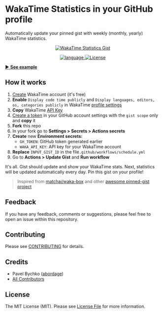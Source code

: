 # WakaTime Statistics in your GitHub profile

Automatically update your pinned gist with weekly (monthly, yearly) WakaTime statistics.

<p style="text-align: center;" align="center">
<a href="https://github.com/abordage" title="WakaTime Statistics Gist">
    <img alt="WakaTime Statistics Gist" 
   src="https://github.com/abordage/wakatime-box/blob/master/docs/images/example-830-rounded.png">
</a>
</p>


<p style="text-align: center;" align="center">

<a href="https://github.com/abordage" title="language">
    <img alt="language" src="https://img.shields.io/badge/language-typescript-blue">
</a>

<a href="https://github.com/abordage/wakatime-box/blob/master/LICENSE.md" title="License">
    <img alt="License" src="https://img.shields.io/github/license/abordage/wakatime-box">
</a>

</p>


[▶ **See example**](https://github.com/abordage)

## How it works

1. [Create](https://wakatime.com/signup) WakaTime account (it's free)
2. **Enable** `Display code time publicly` and `Display languages, editors, os, categories publicly` in
   WakaTime [profile settings](https://wakatime.com/settings/profile)
3. **Copy** WakaTime [API Key](https://wakatime.com/settings/api-key)
4. [Create a token](https://github.com/settings/tokens/new) in your GitHub account settings with the `gist scope` only
   and **copy**
   it
5. **Fork** this repo
6. In your fork go to **Settings > Secrets > Actions secrets**
7. **Create** new **Environment secrets:**
    - `GH_TOKEN`: GitHub token generated earlier
    - `WAKA_API_KEY`: API key for your WakaTime account
8. **Replace** `INPUT_GIST_ID` in the file`.github/workflows/schedule.yml`
9. Go to **Actions > Update Gist** and **Run workflow**

It's all. Gist should update and show your WakaTime stats. Next, statistics will be updated automatically every day.
Pin this gist on your profile!

> Inspired from [matchai/waka-box](https://github.com/matchai/waka-box) and
  other [awesome pinned-gist project](https://github.com/matchai/awesome-pinned-gists)


## Feedback

If you have any feedback, comments or suggestions, please feel free to open an issue within this repository.

## Contributing

Please see [CONTRIBUTING](https://github.com/abordage/.github/blob/master/CONTRIBUTING.md) for details.

## Credits

- Pavel Bychko ([abordage](https://github.com/abordage))
- [All Contributors](https://github.com/abordage/wakatime-box/graphs/contributors)

## License

The MIT License (MIT). Please see [License File](LICENSE.md) for more information.
